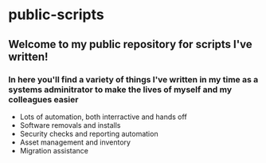 # public-scripts
## Welcome to my public repository for scripts I've written!
### In here you'll find a variety of things I've written in my time as a systems adminitrator to make the lives of myself and my colleagues easier
- Lots of automation, both interractive and hands off
- Software removals and installs
- Security checks and reporting automation
- Asset management and inventory
- Migration assistance

